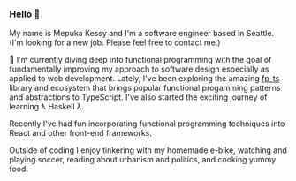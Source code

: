 ### Hello 👋

My name is Mepuka Kessy and I'm a software engineer based in Seattle. (I'm looking for a new job. Please feel free to contact me.)

🔭 I'm currently diving deep into functional programming with the goal of fundamentally improving my approach to software design especially as applied to web development. Lately, I've been exploring the amazing [fp-ts](https://github.com/gcanti/fp-ts) library and ecosystem that brings popular functional progamming patterns and abstractions to TypeScript. I've also started the exciting journey of learning λ Haskell λ.

Recently I've had fun incorporating functional programming techniques into React and other front-end frameworks.

Outside of coding I enjoy tinkering with my homemade e-bike, watching and playing soccer, reading about urbanism and politics, and cooking yummy food.

 

<!--
- 🌱 I’m currently learning ...
- 👯 I’m looking to collaborate on ...
- 🤔 I’m looking for help with ...
- 💬 Ask me about ...
- 📫 How to reach me: ...
- 😄 Pronouns: ...
- ⚡ Fun fact: ...

-->
